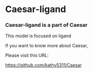 # Caesar-ligand

### Caesar-ligand is a part of Caesar
This model is focused on ligand

If you want to know more about Caesar,

Please visit this URL:

https://github.com/kathy5311/Caesar

